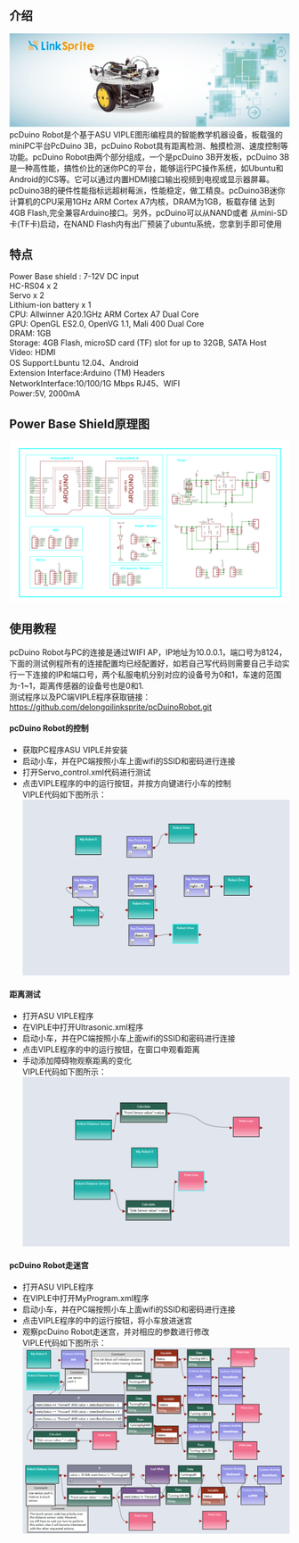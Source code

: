 ## 介绍  
![](picture/0.png)
pcDuino Robot是个基于ASU VIPLE图形编程具的智能教学机器设备，板载强的miniPC平台PcDuino 3B，pcDuino Robot具有距离检测、触摸检测、速度控制等功能。pcDuino Robot由两个部分组成，一个是pcDuino 3B开发板，pcDuino 3B是一种高性能，搞性价比的迷你PC的平台，能够运行PC操作系统，如Ubuntu和Android的ICS等。它可以通过内置HDMI接口输出视频到电视或显示器屏幕。pcDuino3B的硬件性能指标远超树莓派，性能稳定，做工精良。pcDuino3B迷你计算机的CPU采用1GHz ARM Cortex A7内核，DRAM为1GB，板载存储 达到 4GB Flash,完全兼容Arduino接口。另外，pcDuino可以从NAND或者 从mini-SD卡(TF卡)启动，在NAND Flash内有出厂预装了ubuntu系统，您拿到手即可使用
## 特点  
Power Base shield : 7-12V DC input  
HC-RS04 x 2  
Servo x 2  
Lithium-ion battery x 1  
CPU: Allwinner A20.1GHz ARM Cortex A7 Dual Core  
GPU: OpenGL ES2.0, OpenVG 1.1, Mali 400 Dual Core  
DRAM: 1GB  
Storage: 4GB Flash, microSD card (TF) slot for up to 32GB, SATA Host  
Video: HDMI  
OS Support:Lbuntu 12.04、Android  
Extension Interface:Arduino (TM) Headers  
NetworkInterface:10/100/1G Mbps RJ45、WIFI  
Power:5V, 2000mA  
## Power Base Shield原理图  
![](picture/1.png)
## 使用教程  
pcDuino Robot与PC的连接是通过WIFI AP，IP地址为10.0.0.1，端口号为8124，下面的测试例程所有的连接配置均已经配置好，如若自己写代码则需要自己手动实行一下连接的IP和端口号，两个私服电机分别对应的设备号为0和1，车速的范围为-1~1，距离传感器的设备号也是0和1.  
测试程序以及PC端VIPLE程序获取链接：https://github.com/delongqilinksprite/pcDuinoRobot.git
#### pcDuino Robot的控制  
* 获取PC程序ASU VIPLE并安装  
* 启动小车，并在PC端按照小车上面wifi的SSID和密码进行连接  
* 打开Servo_control.xml代码进行测试  
* 点击VIPLE程序的中的运行按钮，并按方向键进行小车的控制  
VIPLE代码如下图所示：  
![](picture/2.png)  
#### 距离测试
* 打开ASU VIPLE程序
* 在VIPLE中打开Ultrasonic.xml程序  
* 启动小车，并在PC端按照小车上面wifi的SSID和密码进行连接
* 点击VIPLE程序的中的运行按钮，在窗口中观看距离
* 手动添加障碍物观察距离的变化  
VIPLE代码如下图所示：  
![](picture/3.png)   
#### pcDuino Robot走迷宫
* 打开ASU VIPLE程序
* 在VIPLE中打开MyProgram.xml程序  
* 启动小车，并在PC端按照小车上面wifi的SSID和密码进行连接
* 点击VIPLE程序的中的运行按钮，将小车放进迷宫
* 观察pcDuino Robot走迷宫，并对相应的参数进行修改  
VIPLE代码如下图所示：  
![](picture/4.png) 